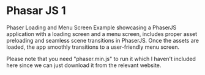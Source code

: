 # Phasar JS 1
Phaser Loading and Menu Screen Example showcasing a PhaserJS application with a loading screen and a menu screen, includes proper asset preloading and seamless scene transitions in PhaserJS. Once the assets are loaded, the app smoothly transitions to a user-friendly menu screen.

Please note that you need "phaser.min.js" to run it which I haven't included here since we can just download it from the relevant website.
